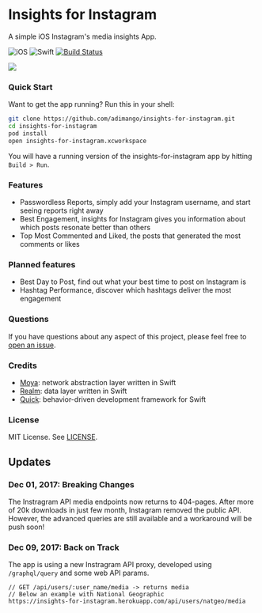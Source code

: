 # Insights for Instagram
A simple iOS Instagram's media insights App.

![iOS](https://img.shields.io/badge/iOS-10.0%2B-blue.svg)
![Swift](https://img.shields.io/badge/Swift-4-blue.svg)
[![Build Status](https://travis-ci.org/adimango/insights-for-instagram.svg?branch=master)](https://travis-ci.org/adimango/insights-for-instagram)

![](screenshots/app-github-header.png)

### Quick Start

Want to get the app running? Run this in your shell:

```sh
git clone https://github.com/adimango/insights-for-instagram.git
cd insights-for-instagram
pod install
open insights-for-instagram.xcworkspace
```

You will have a running version of the insights-for-instagram app by hitting `Build > Run`.

### Features

* Passwordless Reports, simply add your Instagram username, and start seeing reports right away
* Best Engagement, insights for Instagram gives you information about which posts resonate better than others
* Top Most Commented and Liked, the posts that generated the most comments or likes

### Planned features

* Best Day to Post, find out what your best time to post on Instagram is
* Hashtag Performance, discover which hashtags deliver the most engagement

### Questions

If you have questions about any aspect of this project, please feel free to
[open an issue](https://github.com/adimango/insights-for-instagram/issues/new).

### Credits

- [Moya][]: network abstraction layer written in Swift
- [Realm][]: data layer written in Swift
- [Quick][]: behavior-driven development framework for Swift

### License

MIT License. See [LICENSE](LICENSE).

[Moya]:https://github.com/Moya/Moya
[Realm]:https://realm.io/docs/swift/latest/
[Quick]:https://github.com/Quick/Quick

## Updates

### Dec 01, 2017: Breaking Changes

The Instragram API media endpoints now returns to 404-pages. After more of 20k downloads in just few month, Instagram removed the public API. However, the advanced queries are still available and a workaround will be push soon!

### Dec 09, 2017: Back on Track

The app is using a new Instragram API proxy, developed using `/graphql/query` and some web API params.

```
// GET /api/users/:user_name/media -> returns media
// Below an example with National Geographic
https://insights-for-instagram.herokuapp.com/api/users/natgeo/media 
```
